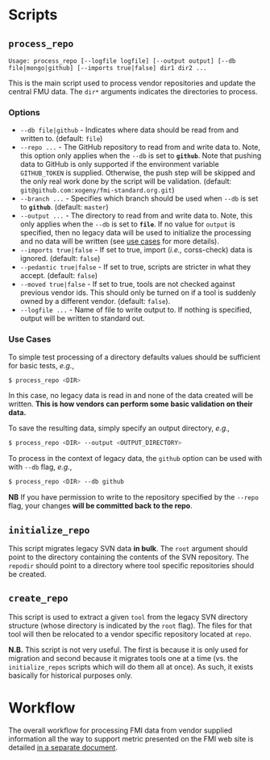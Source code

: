 # Scripts

## `process_repo`

```text
Usage: process_repo [--logfile logfile] [--output output] [--db file|mongo|github] [--imports true|false] dir1 dir2 ...
```

This is the main script used to process vendor repositories and update the
central FMU data. The `dir*` arguments indicates the directories to process.

### Options

* `--db file|github` - Indicates where data should be read from and written to.
  (default: `file`)
* `--repo ...` - The GitHub repository to read from and write data to. Note,
  this option only applies when the `--db` is set to **`github`**. Note that
  pushing data to GitHub is only supported if the environment variable `GITHUB_TOKEN`
  is supplied. Otherwise, the push step will be skipped and the only real
  work done by the script will be validation.
  (default: `git@github.com:xogeny/fmi-standard.org.git`)
* `--branch ...` - Specifies which branch should be used when `--db` is set to **`github`**.
  (default: `master`)
* `--output ...` - The directory to read from and write data to. Note,
  this only applies when the `--db` is set to **`file`**. If no value for `output` is specified,
  then no legacy data will be used to initialize the processing and no data will be written (see
  [use cases](#use-cases) for more details).
* `--imports true|false` - If set to true, import (_i.e.,_ corss-check) data is ignored. (default: `false`)
* `--pedantic true|false` - If set to true, scripts are stricter in what they accept. (default: `false`)
* `--moved true|false` - If set to true, tools are not checked against previous vendor ids. This should only
  be turned on if a tool is suddenly owned by a different vendor. (default: `false`).
* `--logfile ...` - Name of file to write output to. If nothing is specified, output will be written
  to standard out.

### Use Cases

To simple test processing of a directory defaults values should be sufficient for basic tests, _e.g._,

```sh
$ process_repo <DIR>
```

In this case, no legacy data is read in and none of the data created will be written. **This is how vendors
can perform some basic validation on their data.**

To save the resulting data, simply specify an output directory, _e.g.,_

```sh
$ process_repo <DIR> --output <OUTPUT_DIRECTORY>
```

To process in the context of legacy data, the `github` option can be used with with `--db` flag, _e.g._,

```sh
$ process_repo <DIR> --db github
```

**NB** If you have permission to write to the repository specified by the `--repo` flag, your changes **will be committed
back to the repo**.

## `initialize_repo`

This script migrates legacy SVN data **in bulk**. The `root` argument should
point to the directory containing the contents of the SVN repository. The
`repodir` should point to a directory where tool specific repositories should
be created.

## `create_repo`

This script is used to extract a given `tool` from the legacy SVN directory structure
(whose directory is indicated by the `root` flag). The files for that tool will then
be relocated to a vendor specific repository located at `repo`.

**N.B.** This script is not very useful. The first is because it is only used for
migration and second because it migrates tools one at a time (vs. the `initialize_repos`
scripts which will do them all at once). As such, it exists basically for historical
purposes only.

# Workflow

The overall workflow for processing FMI data from vendor supplied information all the
way to support metric presented on the FMI web site is detailed
[in a separate document](WORKFLOW.md).

